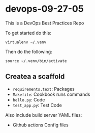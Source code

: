 # devops-09-27-05
This is a DevOps Best Practices Repo

To get started do this: 

`virtualenv ~/.venv`

Then do the following: 

`source ~/.venv/bin/activate`

## Createa a scaffold

* `requirements.text`: Packages
* `Makefile`: Cookbook runs commands
* `hello.py`: Code
* `test_app.py`: Test Code

Also include build server YAML files: 

* Github actions Config files


